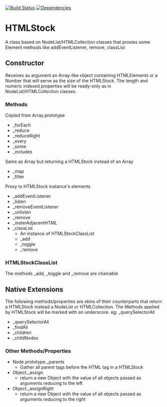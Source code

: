 [![Build Status](https://travis-ci.org/clovislima/htmlstock.svg?branch=master)](https://travis-ci.org/clovislima/htmlstock)
[![Dependencies](https://david-dm.org/clovislima/htmlstock.svg)](https://david-dm.org/clovislima/htmlstock)
# HTMLStock
A class based on NodeList/HTMLCollection classes that proxies some Element methods like addEventListener, remove, classList 

## Constructor
Receives as argument an Array-like object containing HTMLElements or a Number that will serve as the size of the HTMLStock.
The length and numeric indexed properties will be ready-only as in NodeList/HTMLCollection classes. 

### Methods
Copied from Array.prototype
* _forEach
* _reduce
* _reduceRight
* _every
* _some
* _includes

Same as Array but returning a HTMLStock instead of an Array
* _map
* _filter

Proxy to HTMLStock instance's elements
* _addEventListener
* _listen
* _removeEventListener
* _unlisten
* _remove
* _insterAdjacentHTML
* _classList
	* An instance of HTMLStockClassList
	* _add
	* _toggle
	* _remove

### HTMLStockClassList
The methods _add, _toggle and _remove are chainable

## Native Extensions
The following methods/properties are skins of their counterparts that return a HTMLStock instead a NodeList or HTMLCollection. The Methods applied by HTMLStock will be marked with an underscore. eg: _querySelectorAll
* _querySelectorAll
* _findAll
* _children
* _childNodes

### Other Methods/Properties
* Node.prototype._parents
	* Gather all parent tags before the HTML tag in a HTMLStock
* Object._assign
	* return a new Object with the value of all objects passed as arguments reducing to the left 
* Object._assignRight
	* return a new Object with the value of all objects passed as arguments reducing to the right
